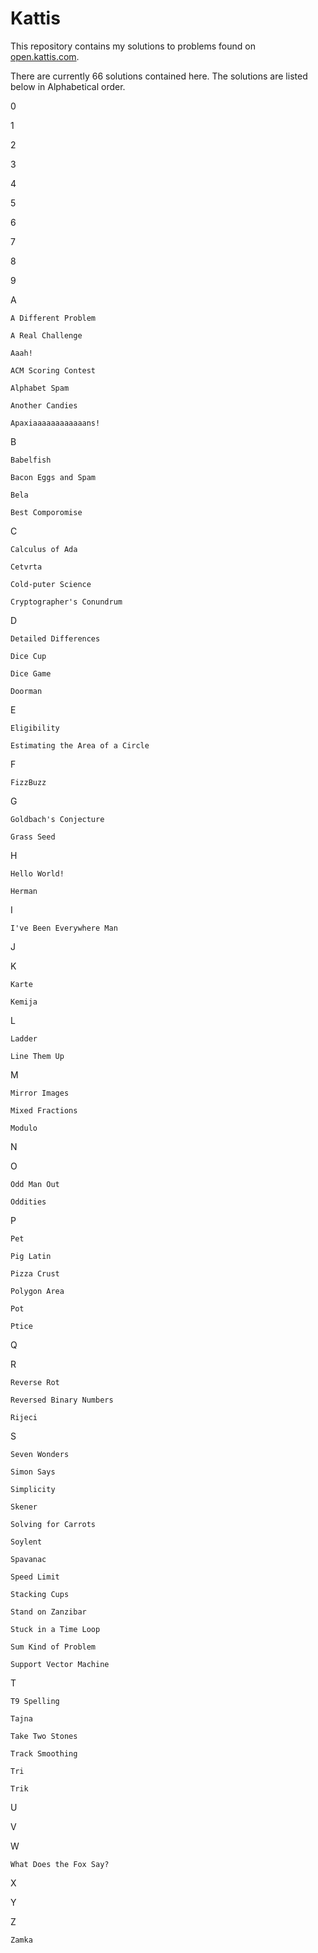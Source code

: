 # Kattis

This repository contains my solutions to problems found on [open.kattis.com](http://open.kattis.com).

There are currently 66 solutions contained here. The solutions are listed below in Alphabetical order.

0


1


2


3


4


5


6


7


8


9


A

	A Different Problem

	A Real Challenge

	Aaah!

	ACM Scoring Contest

	Alphabet Spam

	Another Candies

	Apaxiaaaaaaaaaaaans!


B

	Babelfish

	Bacon Eggs and Spam

	Bela

	Best Comporomise


C

	Calculus of Ada

	Cetvrta

	Cold-puter Science

	Cryptographer's Conundrum


D

	Detailed Differences

	Dice Cup

	Dice Game

	Doorman


E

	Eligibility

	Estimating the Area of a Circle


F

	FizzBuzz


G

	Goldbach's Conjecture

	Grass Seed


H

	Hello World!

	Herman


I

	I've Been Everywhere Man


J


K

	Karte

	Kemija


L

	Ladder

	Line Them Up


M

	Mirror Images

	Mixed Fractions

	Modulo


N


O

	Odd Man Out

	Oddities


P

	Pet

	Pig Latin

	Pizza Crust

	Polygon Area

	Pot

	Ptice


Q


R

	Reverse Rot

	Reversed Binary Numbers

	Rijeci


S

	Seven Wonders

	Simon Says

	Simplicity

	Skener

	Solving for Carrots

	Soylent

	Spavanac

	Speed Limit

	Stacking Cups

	Stand on Zanzibar

	Stuck in a Time Loop

	Sum Kind of Problem

	Support Vector Machine


T

	T9 Spelling

	Tajna

	Take Two Stones

	Track Smoothing

	Tri

	Trik


U


V


W

	What Does the Fox Say?


X


Y


Z

	Zamka



